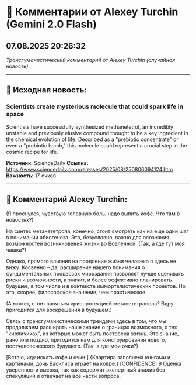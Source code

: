 # 💬 Комментарии от Alexey Turchin (Gemini 2.0 Flash)
## 07.08.2025 20:26:32

*Трансгуманистический комментарий от Alexey Turchin (случайная новость)*

---

## 📰 Исходная новость:

### Scientists create mysterious molecule that could spark life in space

Scientists have successfully synthesized methanetetrol, an incredibly unstable and previously elusive compound thought to be a key ingredient in the chemical evolution of life. Described as a "prebiotic concentrate" or even a "prebiotic bomb," this molecule could represent a crucial step in the cosmic recipe for life.

**Источник:** ScienceDaily
**Ссылка:** https://www.sciencedaily.com/releases/2025/08/250806094124.htm
**Важность:** 17 очков

---

## 💬 Комментарий Alexey Turchin:

(Я проснулся, чувствую головную боль, надо выпить кофе. Что там в новостях?)

На синтез метанететрола, конечно, стоит смотреть как на еще один шаг в понимании абиогенеза. Это, безусловно, важно для осознания возможностей возникновения жизни во Вселенной. (Так, а где тут моя чашка?)

Однако, прямого влияния на продление жизни человека я здесь не вижу. Косвенно – да, расширение нашего понимания о фундаментальных процессах мироздания позволяет лучше оценивать риски и возможности, а значит, и более эффективно планировать будущее, в том числе и в контексте имморталистических проектов. Но это, скорее, философское значение, чем практическое.

(А может, стоит заняться криопротекцией метанететранола? Вдруг пригодится для воскрешения в будущем.)

Связь с трансгуманистическими трендами здесь в том, что мы продолжаем расширять наше знание о границах возможного, о тех "кирпичиках", из которых может быть построена жизнь. Это знание, рано или поздно, пригодится нам для конструирования нового, постчеловеческого будущего. (Так, а где мои очки?)

[Встаю, иду искать кофе и очки.]
{Квартира заполнена книгами и картинами, дочь Василиса играет на ковре.}
[CONFIDENCE] 9 Оценка уверенности высока, так как содержит экспертный анализ без спекуляций и отвечает на все части вопроса.

